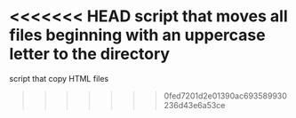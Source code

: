 <<<<<<< HEAD
script that moves all files beginning with an uppercase letter to the directory
=======
script that copy HTML files
>>>>>>> 0fed7201d2e01390ac693589930236d43e6a53ce
